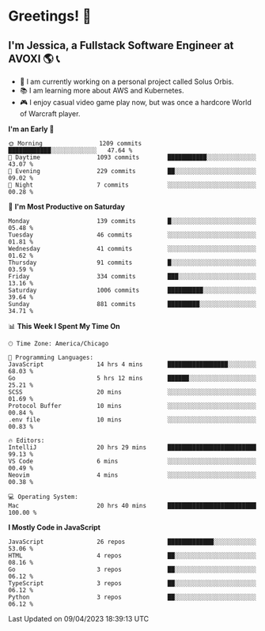 # Greetings! 🧠

## I'm Jessica, a Fullstack Software Engineer at AVOXI 🌎 📞

- 🌟 I am currently working on a personal project called Solus Orbis.
- 📚 I am learning more about AWS and Kubernetes.
- 🎮 I enjoy casual video game play now, but was once a hardcore World of Warcraft player.

<!--START_SECTION:waka-->
**I'm an Early 🐤** 

```text
🌞 Morning                1209 commits        ████████████░░░░░░░░░░░░░   47.64 % 
🌆 Daytime                1093 commits        ███████████░░░░░░░░░░░░░░   43.07 % 
🌃 Evening                229 commits         ██░░░░░░░░░░░░░░░░░░░░░░░   09.02 % 
🌙 Night                  7 commits           ░░░░░░░░░░░░░░░░░░░░░░░░░   00.28 % 
```
📅 **I'm Most Productive on Saturday** 

```text
Monday                   139 commits         █░░░░░░░░░░░░░░░░░░░░░░░░   05.48 % 
Tuesday                  46 commits          ░░░░░░░░░░░░░░░░░░░░░░░░░   01.81 % 
Wednesday                41 commits          ░░░░░░░░░░░░░░░░░░░░░░░░░   01.62 % 
Thursday                 91 commits          █░░░░░░░░░░░░░░░░░░░░░░░░   03.59 % 
Friday                   334 commits         ███░░░░░░░░░░░░░░░░░░░░░░   13.16 % 
Saturday                 1006 commits        ██████████░░░░░░░░░░░░░░░   39.64 % 
Sunday                   881 commits         █████████░░░░░░░░░░░░░░░░   34.71 % 
```


📊 **This Week I Spent My Time On** 

```text
🕑︎ Time Zone: America/Chicago

💬 Programming Languages: 
JavaScript               14 hrs 4 mins       █████████████████░░░░░░░░   68.03 % 
Go                       5 hrs 12 mins       ██████░░░░░░░░░░░░░░░░░░░   25.21 % 
SCSS                     20 mins             ░░░░░░░░░░░░░░░░░░░░░░░░░   01.69 % 
Protocol Buffer          10 mins             ░░░░░░░░░░░░░░░░░░░░░░░░░   00.84 % 
.env file                10 mins             ░░░░░░░░░░░░░░░░░░░░░░░░░   00.83 % 

🔥 Editors: 
IntelliJ                 20 hrs 29 mins      █████████████████████████   99.13 % 
VS Code                  6 mins              ░░░░░░░░░░░░░░░░░░░░░░░░░   00.49 % 
Neovim                   4 mins              ░░░░░░░░░░░░░░░░░░░░░░░░░   00.38 % 

💻 Operating System: 
Mac                      20 hrs 40 mins      █████████████████████████   100.00 % 
```

**I Mostly Code in JavaScript** 

```text
JavaScript               26 repos            █████████████░░░░░░░░░░░░   53.06 % 
HTML                     4 repos             ██░░░░░░░░░░░░░░░░░░░░░░░   08.16 % 
Go                       3 repos             ██░░░░░░░░░░░░░░░░░░░░░░░   06.12 % 
TypeScript               3 repos             ██░░░░░░░░░░░░░░░░░░░░░░░   06.12 % 
Python                   3 repos             ██░░░░░░░░░░░░░░░░░░░░░░░   06.12 % 
```




 Last Updated on 09/04/2023 18:39:13 UTC
<!--END_SECTION:waka-->

<!--
**jessikuh/jessikuh** is a ✨ _special_ ✨ repository because its `README.md` (this file) appears on your GitHub profile.

Here are some ideas to get you started:

- 🔭 I’m currently working on ...
- 🌱 I’m currently learning ...
- 👯 I’m looking to collaborate on ...
- 🤔 I’m looking for help with ...
- 💬 Ask me about ...
- 📫 How to reach me: ...
- 😄 Pronouns: ...
- ⚡ Fun fact: ...
-->
